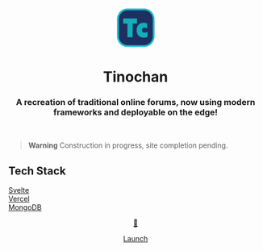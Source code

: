 <div align="center">
  <img src="/static/homev1.png" alt="logo" width="75"> <br>
  <h1>Tinochan <br> </h1>
  <h3>A recreation of traditional online forums, now using modern frameworks and deployable on the edge!</h3>
  <br>
</div>

>**Warning**
>Construction in progress, site completion pending.

## Tech Stack

[Svelte](https://svelte.dev/) <br>
[Vercel](https://vercel.com/) <br>
[MongoDB](https://mongodb.com/) <br>

<div align="center">

  <a href="(https://tinochan.vercel.app/)">🚀</a>

<div align="center">

[Launch](https://tinochan.vercel.app) 
